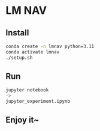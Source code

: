 # LM NAV

## Install

```bash
conda create -n lmnav python=3.11
conda activate lmnav
./setup.sh
```

## Run

```bash
jupyter notebook
->
jupyter_experiment.ipynb
```

## Enjoy it~
